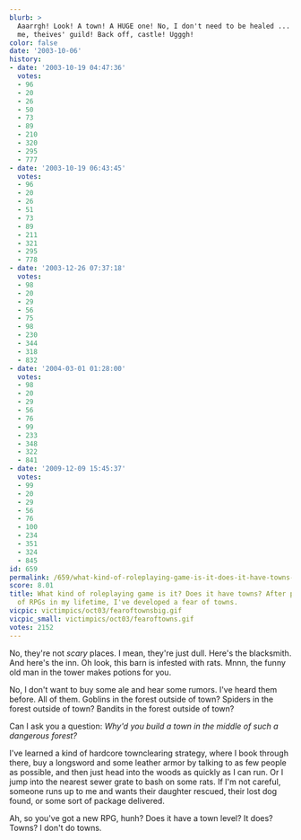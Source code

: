 ```yaml
---
blurb: >
  Aaarrgh! Look! A town! A HUGE one! No, I don't need to be healed ... stay away from
  me, theives' guild! Back off, castle! Ugggh!
color: false
date: '2003-10-06'
history:
- date: '2003-10-19 04:47:36'
  votes:
  - 96
  - 20
  - 26
  - 50
  - 73
  - 89
  - 210
  - 320
  - 295
  - 777
- date: '2003-10-19 06:43:45'
  votes:
  - 96
  - 20
  - 26
  - 51
  - 73
  - 89
  - 211
  - 321
  - 295
  - 778
- date: '2003-12-26 07:37:18'
  votes:
  - 98
  - 20
  - 29
  - 56
  - 75
  - 98
  - 230
  - 344
  - 318
  - 832
- date: '2004-03-01 01:28:00'
  votes:
  - 98
  - 20
  - 29
  - 56
  - 76
  - 99
  - 233
  - 348
  - 322
  - 841
- date: '2009-12-09 15:45:37'
  votes:
  - 99
  - 20
  - 29
  - 56
  - 76
  - 100
  - 234
  - 351
  - 324
  - 845
id: 659
permalink: /659/what-kind-of-roleplaying-game-is-it-does-it-have-towns-after-playing-hundreds-of-rpgs-in-my-lifetime-ive-developed-a-fear-of-towns/
score: 8.01
title: What kind of roleplaying game is it? Does it have towns? After playing hundreds
  of RPGs in my lifetime, I've developed a fear of towns.
vicpic: victimpics/oct03/fearoftownsbig.gif
vicpic_small: victimpics/oct03/fearoftowns.gif
votes: 2152
---
```


No, they're not *scary* places. I mean, they're just dull. Here's the
blacksmith. And here's the inn. Oh look, this barn is infested with
rats. Mnnn, the funny old man in the tower makes potions for you.

No, I don't want to buy some ale and hear some rumors. I've heard them
before. All of them. Goblins in the forest outside of town? Spiders in
the forest outside of town? Bandits in the forest outside of town?

Can I ask you a question: *Why'd you build a town in the middle of such
a dangerous forest?*

I've learned a kind of hardcore townclearing strategy, where I book
through there, buy a longsword and some leather armor by talking to as
few people as possible, and then just head into the woods as quickly as
I can run. Or I jump into the nearest sewer grate to bash on some rats.
If I'm not careful, someone runs up to me and wants their daughter
rescued, their lost dog found, or some sort of package delivered.

Ah, so you've got a new RPG, hunh? Does it have a town level? It does?
Towns? I don't do towns.